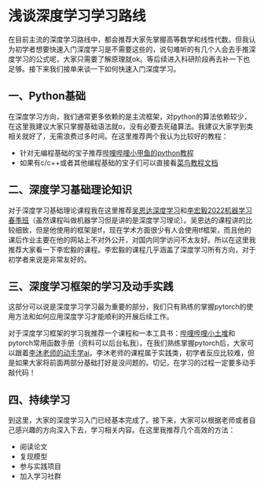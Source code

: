 # 			浅谈深度学习学习路线

​	在目前主流的深度学习路线中，都会推荐大家先掌握高等数学和线性代数。但我认为初学者想要快速入门深度学习是不需要这些的，说句难听的有几个人会去手推深度学习的公式呢，大家只需要了解原理就ok。等后续进入科研阶段再去补一下也足够。接下来我们接单来谈一下如何快速入门深度学习。

## 一、Python基础

在深度学习方向，我们通常更多依赖的是主流框架，对python的算法依赖较少，在这里我建议大家只掌握基础语法就o，没有必要去死磕算法。我建议大家学到类相关就好了，无需浪费过多时间。在这里推荐两个我认为比较好的教程：

- 针对无编程基础的宝子推荐[哔哩哔哩小甲鱼的python教程](https://www.bilibili.com/video/BV1c4411e77t/?spm_id_from=333.337.search-card.all.click&vd_source=f144598958af343ac2c3bd885c3cee67)
- 如果有c/c++或者其他编程基础的宝子们可以直接看[菜鸟教程文档](https://www.runoob.com/python3/python3-tutorial.html)

##  二、深度学习基础理论知识

对于深度学习基础理论课程我在这里推荐[吴恩达深度学习](https://www.bilibili.com/video/BV1FT4y1E74V/?spm_id_from=333.337.search-card.all.click&vd_source=f144598958af343ac2c3bd885c3cee67)和[李宏毅2022机器学习春季班](https://www.bilibili.com/video/BV1wkS2YvERA/?spm_id_from=333.999.0.0&vd_source=f144598958af343ac2c3bd885c3cee67)（虽然课程叫做机器学习但是讲的是深度学习理论）。吴恩达的课程讲的比较细致，但是他使用的框架是tf，现在学术方面很少有人会使用tf框架，而且他的课后作业主要在他的网站上不对外公开，对国内同学访问不太友好。所以在这里我推荐大家看一下李宏毅的课程。李宏毅的课程几乎涵盖了深度学习所有方向，对于初学者来说是非常友好的。

## 三、深度学习框架的学习及动手实践

这部分可以说是深度学习学习最为重要的部分，我们只有熟练的掌握pytorch的使用方法和如何应用深度学习才能顺利的开展后续工作。

对于深度学习框架的学习我推荐一个课程和一本工具书：[哔哩哔哩小土堆](https://www.bilibili.com/video/BV1hE411t7RN/?vd_source=f144598958af343ac2c3bd885c3cee67&spm_id_from=333.788.videopod.episodes)和pytorch常用函数手册（资料可以后台私我）。在我们熟练掌握pytorch后，大家可以跟着[李沐老师的动手学ai](https://www.bilibili.com/video/BV1if4y147hS/?spm_id_from=333.337.search-card.all.click&vd_source=f144598958af343ac2c3bd885c3cee67)。李沐老师的课程属于实践类，初学者反应比较难，但是如果大家将前面两部分基础打好是没问题的。切记，在学习的过程一定要多动手敲代码！

## 四、持续学习

到这里，大家的深度学习入门已经基本完成了。接下来，大家可以根据老师或者自己感兴趣的方向深入下去，学习相关内容。在这里我推荐几个高效的方法：

- 阅读论文
- 复现模型
- 参与实践项目
- 加入学习社群



